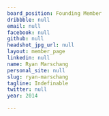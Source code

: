 ```yaml
---
board_position: Founding Member
dribbble: null
email: null
facebook: null
github: null
headshot_jpg_url: null
layout: member_page
linkedin: null
name: Ryan Marschang
personal_site: null
slug: ryan-marschang
tagline: Indefinable
twitter: null
year: 2014

---
```

